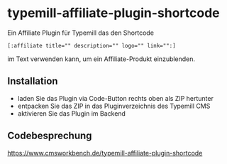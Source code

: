 # typemill-affiliate-plugin-shortcode

Ein Affiliate Plugin für Typemill das den Shortcode

`[:affiliate title="" description="" logo="" link="":]`

im Text verwenden kann, um ein Affiliate-Produkt einzublenden.

## Installation

- laden Sie das Plugin via Code-Button rechts oben als ZIP hertunter
- entpacken Sie das ZIP in das Pluginverzeichnis des Typemill CMS
- aktivieren Sie das Plugin im Backend

## Codebesprechung

https://www.cmsworkbench.de/typemill-affiliate-plugin-shortcode
